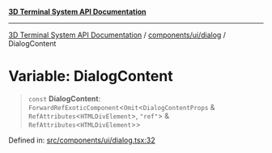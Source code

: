 [**3D Terminal System API Documentation**](../../../../README.md)

***

[3D Terminal System API Documentation](../../../../README.md) / [components/ui/dialog](../README.md) / DialogContent

# Variable: DialogContent

> `const` **DialogContent**: `ForwardRefExoticComponent`\<`Omit`\<`DialogContentProps` & `RefAttributes`\<`HTMLDivElement`\>, `"ref"`\> & `RefAttributes`\<`HTMLDivElement`\>\>

Defined in: [src/components/ui/dialog.tsx:32](https://github.com/Dicommunitas/ThreeJS_Terminal_3D/blob/badc3233eff8eb21985e1864af032399a617b0af/src/components/ui/dialog.tsx#L32)

